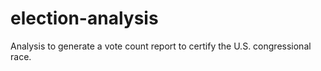 # election-analysis
Analysis to generate a vote count report to certify the U.S. congressional race.
